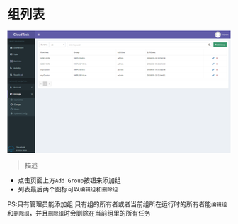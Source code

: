 # 组列表

![管理组](../_media/manage_group.png)

> 描述

- 点击页面上方`Add Group`按钮来添加组
- 列表最后两个图标可以`编辑组`和`删除组`

PS:只有管理员能添加组
只有组的所有者或者当前组所在运行时的所有者能`编辑组`和`删除组`，并且`删除组`时会删除在当前组里的所有任务
